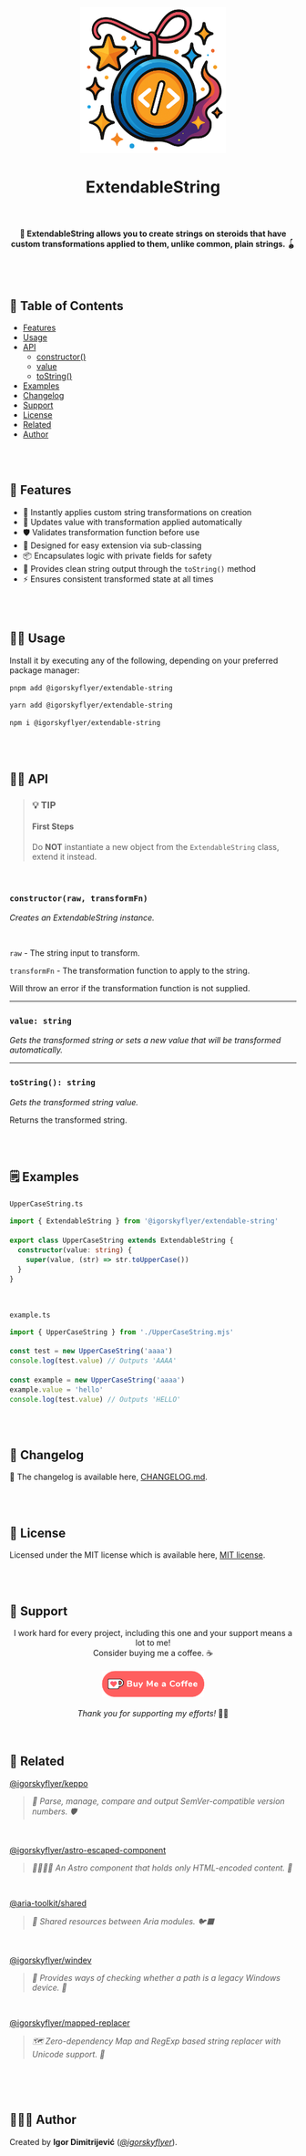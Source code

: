 <div align="center">
  <img src="https://raw.githubusercontent.com/igorskyflyer/npm-extendable-string/main/media/extendable-string.png" alt="Icon of ExtendableString" width="256" height="256">
  <h1>ExtendableString</h1>
</div>

<br>

<h4 align="center">
  🦀 ExtendableString allows you to create strings on steroids that have custom transformations applied to them, unlike common, plain strings. 🪀
</h4>

<br>
<br>

## 📃 Table of Contents

- [Features](#-features)
- [Usage](#-usage)
- [API](#-api)
  - [constructor()](#constructorraw-transformfn)
  - [value](#value-string)
  - [toString()](#tostring-string)
- [Examples](#️-examples)
- [Changelog](#-changelog)
- [Support](#-support)
- [License](#-license)
- [Related](#-related)
- [Author](#-author)

<br>
<br>

## 🤖 Features

- 🚀 Instantly applies custom string transformations on creation  
- 🔄 Updates value with transformation applied automatically  
- 🛡️ Validates transformation function before use  
- 🧩 Designed for easy extension via sub-classing  
- 📦 Encapsulates logic with private fields for safety  
- 📝 Provides clean string output through the `toString()` method  
- ⚡ Ensures consistent transformed state at all times  

<br>
<br>

## 🕵🏼 Usage

Install it by executing any of the following, depending on your preferred package manager:

```bash
pnpm add @igorskyflyer/extendable-string
```

```bash
yarn add @igorskyflyer/extendable-string
```

```bash
npm i @igorskyflyer/extendable-string
```

<br>
<br>

## 🤹🏼 API

> ### 💡 TIP
>
> #### First Steps
>
> Do **NOT** instantiate a new object from the `ExtendableString` class, extend it instead.
>

<br>

### `constructor(raw, transformFn)`

*Creates an ExtendableString instance.*  

<br>

`raw` - The string input to transform.  

`transformFn` - The transformation function to apply to the string.  

Will throw an error if the transformation function is not supplied.

---

### `value: string`

*Gets the transformed string or sets a new value that will be transformed automatically.*

---

### `toString(): string`

*Gets the transformed string value.*  

Returns the transformed string.

<br>
<br>

## 🗒️ Examples

`UpperCaseString.ts`
```ts
import { ExtendableString } from '@igorskyflyer/extendable-string'

export class UpperCaseString extends ExtendableString {
  constructor(value: string) {
    super(value, (str) => str.toUpperCase())
  }
}
```

<br>

`example.ts`
```ts
import { UpperCaseString } from './UpperCaseString.mjs'

const test = new UpperCaseString('aaaa')
console.log(test.value) // Outputs 'AAAA'

const example = new UpperCaseString('aaaa')
example.value = 'hello'
console.log(test.value) // Outputs 'HELLO'
```


<br>
<br>

## 📝 Changelog

📑 The changelog is available here, [CHANGELOG.md](https://github.com/igorskyflyer/npm-extendable-string/blob/main/CHANGELOG.md).

<br>
<br>

## 🪪 License

Licensed under the MIT license which is available here, [MIT license](https://github.com/igorskyflyer/npm-extendable-string/blob/main/LICENSE).

<br>
<br>

## 💖 Support

<div align="center">
  I work hard for every project, including this one and your support means a lot to me!
  <br>
  Consider buying me a coffee. ☕
  <br>
  <br>
  <a href="https://ko-fi.com/igorskyflyer" target="_blank"><img src="https://raw.githubusercontent.com/igorskyflyer/igorskyflyer/main/assets/ko-fi.png" alt="Donate to igorskyflyer" width="180" height="46"></a>
  <br>
  <br>
  <em>Thank you for supporting my efforts!</em> 🙏😊
</div>

<br>
<br>

## 🧬 Related

[@igorskyflyer/keppo](https://www.npmjs.com/package/@igorskyflyer/keppo)

> _🎡 Parse, manage, compare and output SemVer-compatible version numbers. 🛡_

<br>

[@igorskyflyer/astro-escaped-component](https://www.npmjs.com/package/@igorskyflyer/astro-escaped-component)

> _🏃🏻‍♂️‍➡️ An Astro component that holds only HTML-encoded content. 📜_

<br>

[@aria-toolkit/shared](https://www.npmjs.com/package/@aria-toolkit/shared)

> _👻 Shared resources between Aria modules. 🐦‍⬛_

<br>

[@igorskyflyer/windev](https://www.npmjs.com/package/@igorskyflyer/windev)

> _🍃 Provides ways of checking whether a path is a legacy Windows device. 💾_

<br>

[@igorskyflyer/mapped-replacer](https://www.npmjs.com/package/@igorskyflyer/mapped-replacer)

> _🗺 Zero-dependency Map and RegExp based string replacer with Unicode support. 🍁_

<br>
<br>
<br>

## 👨🏻‍💻 Author
Created by **Igor Dimitrijević** ([*@igorskyflyer*](https://github.com/igorskyflyer/)).
